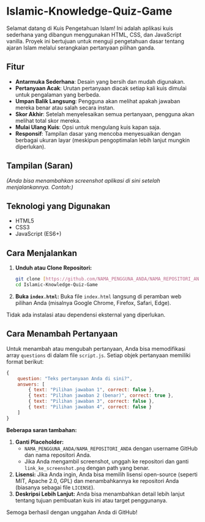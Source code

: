 # Islamic-Knowledge-Quiz-Game
Selamat datang di Kuis Pengetahuan Islam! Ini adalah aplikasi kuis sederhana yang dibangun menggunakan HTML, CSS, dan JavaScript vanilla. Proyek ini bertujuan untuk menguji pengetahuan dasar tentang ajaran Islam melalui serangkaian pertanyaan pilihan ganda.

## Fitur

* **Antarmuka Sederhana**: Desain yang bersih dan mudah digunakan.
* **Pertanyaan Acak**: Urutan pertanyaan diacak setiap kali kuis dimulai untuk pengalaman yang berbeda.
* **Umpan Balik Langsung**: Pengguna akan melihat apakah jawaban mereka benar atau salah secara instan.
* **Skor Akhir**: Setelah menyelesaikan semua pertanyaan, pengguna akan melihat total skor mereka.
* **Mulai Ulang Kuis**: Opsi untuk mengulang kuis kapan saja.
* **Responsif**: Tampilan dasar yang mencoba menyesuaikan dengan berbagai ukuran layar (meskipun pengoptimalan lebih lanjut mungkin diperlukan).

## Tampilan (Saran)

*(Anda bisa menambahkan screenshot aplikasi di sini setelah menjalankannya. Contoh:)*
## Teknologi yang Digunakan

* HTML5
* CSS3
* JavaScript (ES6+)

## Cara Menjalankan

1.  **Unduh atau Clone Repositori:**
    ```bash
    git clone [https://github.com/NAMA_PENGGUNA_ANDA/NAMA_REPOSITORI_ANDA.git](https://github.com/farrosfr/Islamic-Knowledge-Quiz-Game.git)
    cd Islamic-Knowledge-Quiz-Game
    ```
2.  **Buka `index.html`:**
    Buka file `index.html` langsung di peramban web pilihan Anda (misalnya Google Chrome, Firefox, Safari, Edge).

Tidak ada instalasi atau dependensi eksternal yang diperlukan.

## Cara Menambah Pertanyaan

Untuk menambah atau mengubah pertanyaan, Anda bisa memodifikasi array `questions` di dalam file `script.js`. Setiap objek pertanyaan memiliki format berikut:

```javascript
{
    question: "Teks pertanyaan Anda di sini?",
    answers: [
        { text: "Pilihan jawaban 1", correct: false },
        { text: "Pilihan jawaban 2 (benar)", correct: true },
        { text: "Pilihan jawaban 3", correct: false },
        { text: "Pilihan jawaban 4", correct: false }
    ]
}
```

**Beberapa saran tambahan:**

1.  **Ganti Placeholder:**
    * `NAMA_PENGGUNA_ANDA/NAMA_REPOSITORI_ANDA` dengan username GitHub dan nama repositori Anda.
    * Jika Anda mengambil screenshot, unggah ke repositori dan ganti `link_ke_screenshot.png` dengan path yang benar.
2.  **Lisensi:** Jika Anda ingin, Anda bisa memilih lisensi open-source (seperti MIT, Apache 2.0, GPL) dan menambahkannya ke repositori Anda (biasanya sebagai file `LICENSE`).
3.  **Deskripsi Lebih Lanjut:** Anda bisa menambahkan detail lebih lanjut tentang tujuan pembuatan kuis ini atau target penggunanya.

Semoga berhasil dengan unggahan Anda di GitHub!
